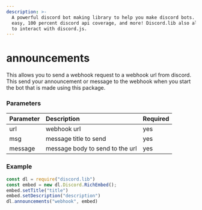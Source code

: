 ```yaml
---
description: >-
  A powerful discord bot making library to help you make discord bots. Super
  easy, 100 percent discord api coverage, and more! Discord.lib also allows you
  to interact with discord.js.
---
```


# announcements

This allows you to send a webhook request to a webhook url from discord. This send your announcement or message to the webhook when you start the bot that is made using this package.

### Parameters

| Parameter | Description | Required |
| :--- | :--- | :--- |
| url | webhook url | yes |
| msg | message title to send | yes |
| message | message body to send to the url | yes |

### Example

```javascript
const dl = require("discord.lib")
const embed = new dl.Discord.RichEmbed();
embed.setTitle("title")
embed.setDescription("description")
dl.announcements("webhook", embed)
```

